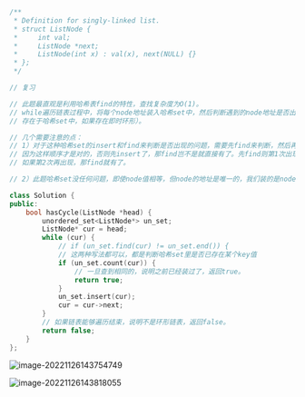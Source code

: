 ```cpp
/**
 * Definition for singly-linked list.
 * struct ListNode {
 *     int val;
 *     ListNode *next;
 *     ListNode(int x) : val(x), next(NULL) {}
 * };
 */

// 复习

// 此题最直观是利用哈希表find的特性，查找复杂度为O(1)。
// while遍历链表过程中，将每个node地址装入哈希set中，然后判断遇到的node地址是否出现过（即是否
// 存在于哈希set中，如果存在即时环形）。

// 几个需要注意的点：
// 1）对于这种哈希set的insert和find来判断是否出现的问题，需要先find来判断，然后再insert。
// 因为这样顺序才是对的，否则先insert了，那find岂不是就直接有了。先find则第1次出现没有，insert后，
// 如果第2次再出现，那find就有了。

// 2）此题哈希set没任何问题，即使node值相等，但node的地址是唯一的，我们装的是node的地址。 

class Solution {
public:
    bool hasCycle(ListNode *head) {
        unordered_set<ListNode*> un_set;
        ListNode* cur = head;
        while (cur) {
            // if (un_set.find(cur) != un_set.end()) {
            // 这两种写法都可以，都是判断哈希set里是否已存在某个key值
            if (un_set.count(cur)) {
                // 一旦查到相同的，说明之前已经装过了，返回true。
                return true;
            }
            un_set.insert(cur);
            cur = cur->next;
        }
        // 如果链表能够遍历结束，说明不是环形链表，返回false。
        return false;
    }
};
```

![image-20221126143754749](https://hanbabang-1311741789.cos.ap-chengdu.myqcloud.com/image-20221126143754749.png)

![image-20221126143818055](https://hanbabang-1311741789.cos.ap-chengdu.myqcloud.com/image-20221126143818055.png)